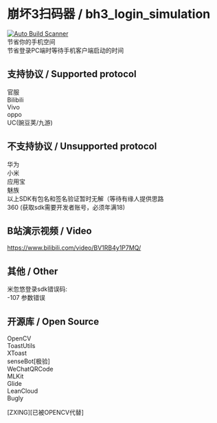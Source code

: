 # 崩坏3扫码器 / bh3_login_simulation

[![Auto Build Scanner](https://github.com/Haocen2004/bh3_login_simulation/actions/workflows/auto_build.yml/badge.svg?branch=dev)](https://github.com/Haocen2004/bh3_login_simulation/actions/workflows/auto_build.yml)  
节省你的手机空间  
节省登录PC端时等待手机客户端启动的时间

## 支持协议 / Supported protocol

官服   
Bilibili  
Vivo  
oppo  
UC(豌豆荚/九游)

## 不支持协议 / Unsupported protocol

华为  
小米  
应用宝  
魅族  
以上SDK有包名和签名验证暂时无解（等待有缘人提供思路  
360 (获取sdk需要开发者账号，必须年满18)

## B站演示视频 / Video

https://www.bilibili.com/video/BV1RB4y1P7MQ/

## 其他 / Other

米忽悠登录sdk错误码:  
-107 参数错误

## 开源库 / Open Source

OpenCV  
ToastUtils  
XToast  
senseBot[极验]  
WeChatQRCode  
MLKit  
Glide  
LeanCloud  
Bugly

[ZXING][已被OPENCV代替]
